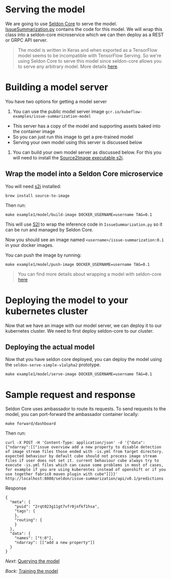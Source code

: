# Serving the model

We are going to use [Seldon Core](https://github.com/SeldonIO/seldon-core) to serve the model. [IssueSummarization.py](notebooks/IssueSummarization.py) contains the code for this model. We will wrap this class into a seldon-core microservice which we can then deploy as a REST or GRPC API server.

> The model is written in Keras and when exported as a TensorFlow model seems to be incompatible with TensorFlow Serving. So we're using Seldon Core to serve this model since seldon-core allows you to serve any arbitrary model. More details [here](https://github.com/kubeflow/examples/issues/11#issuecomment-371005885).

#  Building a model server

You have two options for getting a model server

1. You can use the public model server image `gcr.io/kubeflow-examples/issue-summarization-model`

  * This server has a copy of the model and supporting assets baked into the container image
  * So you can just run this image to get a pre-trained model
  * Serving your own model using this server is discussed below

1. You can build your own model server as discussed below. For this you will need to install the [Source2Image executable s2i](https://github.com/openshift/source-to-image).


## Wrap the model into a Seldon Core microservice

You will need [s2i](https://github.com/openshift/source-to-image) installed:

```
brew install source-to-image
```

Then run:

```
make example1/model/build-image DOCKER_USERNAME=username TAG=0.1
```

This will use [S2I](https://github.com/openshift/source-to-image)  to wrap the inference code in `IssueSummarization.py` so it can be run and managed by Seldon Core.


Now you should see an image named `<username>/issue-summarization:0.1` in your docker images.

You can push the image by running:

```
make example1/model/push-image DOCKER_USERNAME=username TAG=0.1
```

> You can find more details about wrapping a model with seldon-core [here](https://github.com/SeldonIO/seldon-core/blob/master/docs/wrappers/python.md)


# Deploying the model to your kubernetes cluster

Now that we have an image with our model server, we can deploy it to our kubernetes cluster. We need to first deploy seldon-core to our cluster.

## Deploying the actual model

Now that you have seldon core deployed, you can deploy the model using the
`seldon-serve-simple-v1alpha2` prototype.

```
make example1/model/serve-image DOCKER_USERNAME=username TAG=0.1
```

# Sample request and response

Seldon Core uses ambassador to route its requests. To send requests to the model, you can port-forward the ambassador container locally:

```
make forward/dashboard
```

Then run:

```
curl -X POST -H 'Content-Type: application/json' -d '{"data":{"ndarray":[["issue overview add a new property to disable detection of image stream files those ended with -is.yml from target directory. expected behaviour by default cube should not process image stream files if user does not set it. current behaviour cube always try to execute -is.yml files which can cause some problems in most of cases, for example if you are using kuberentes instead of openshift or if you use together fabric8 maven plugin with cube"]]}}' http://localhost:8080/seldon/issue-summarization/api/v0.1/predictions
```

Response

```
{
  "meta": {
    "puid": "2rqt023g11gt7vfr0jnfkf1hsa",
    "tags": {
    },
    "routing": {
    }
  },
  "data": {
    "names": ["t:0"],
    "ndarray": [["add a new property"]]
  }
}
```

*Next*: [Querying the model](04_querying_the_model.md)

*Back*: [Training the model](02_training_the_model.md)
